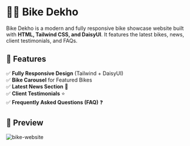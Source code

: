 # 🚴‍♂️ Bike Dekho  

Bike Dekho is a modern and fully responsive bike showcase website built with **HTML, Tailwind CSS, and DaisyUI**. It features the latest bikes, news, client testimonials, and FAQs.  

## 🚀 Features  
✅ **Fully Responsive Design** (Tailwind + DaisyUI)  
✅ **Bike Carousel** for Featured Bikes  
✅ **Latest News Section** 📰  
✅ **Client Testimonials** ⭐  
✅ **Frequently Asked Questions (FAQ)** ❓  

## 📸 Preview  
![bike-website](https://github.com/user-attachments/assets/002a609e-968a-47f8-9fdf-454f462934b7)
